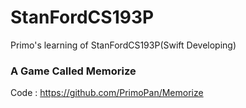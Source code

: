 # StanFordCS193P
Primo's learning of StanFordCS193P(Swift Developing)

### A Game Called Memorize

Code : https://github.com/PrimoPan/Memorize


